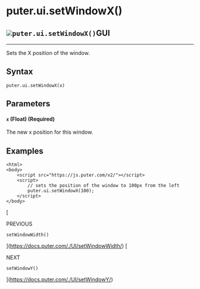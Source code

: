# puter.ui.setWindowX()
![](https://docs.puter.com/./assets/img/function.svg)`puter.ui.setWindowX()`GUI
---------------------------------------------------------

* * *

Sets the X position of the window.

[](#syntax)Syntax
-----------------

```
puter.ui.setWindowX(x)

```


[](#parameters)Parameters
-------------------------

#### [](#-code-x-code-float-required-)`x` (Float) (Required)

The new x position for this window.

[](#examples)Examples
---------------------

```
<html>
<body>
    <script src="https://js.puter.com/v2/"></script>
    <script>
        // sets the position of the window to 100px from the left
        puter.ui.setWindowX(100);
    </script>
</body>

```


[

PREVIOUS

`setWindowWidth()`



](https://docs.puter.com/./UI/setWindowWidth/)
[

NEXT

`setWindowY()`

](https://docs.puter.com/./UI/setWindowY/)